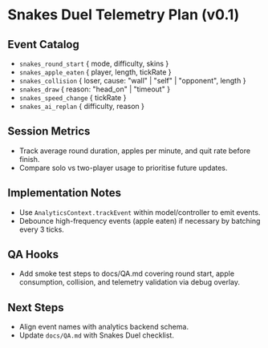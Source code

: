 ﻿# Snakes Duel Telemetry Plan (v0.1)

## Event Catalog
- `snakes_round_start` { mode, difficulty, skins }
- `snakes_apple_eaten` { player, length, tickRate }
- `snakes_collision` { loser, cause: "wall" | "self" | "opponent", length }
- `snakes_draw` { reason: "head_on" | "timeout" }
- `snakes_speed_change` { tickRate }
- `snakes_ai_replan` { difficulty, reason }

## Session Metrics
- Track average round duration, apples per minute, and quit rate before finish.
- Compare solo vs two-player usage to prioritise future updates.

## Implementation Notes
- Use `AnalyticsContext.trackEvent` within model/controller to emit events.
- Debounce high-frequency events (apple eaten) if necessary by batching every 3 ticks.

## QA Hooks
- Add smoke test steps to docs/QA.md covering round start, apple consumption, collision, and telemetry validation via debug overlay.

## Next Steps
- Align event names with analytics backend schema.
- Update `docs/QA.md` with Snakes Duel checklist.
